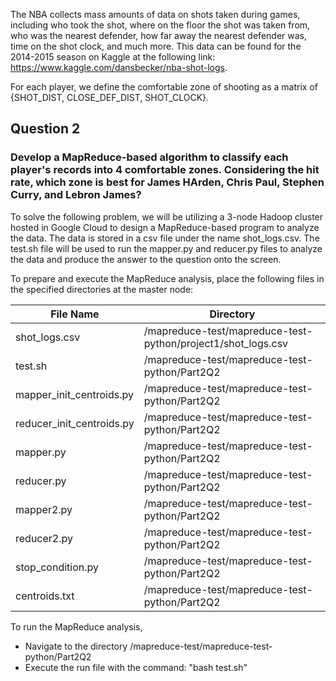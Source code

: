 The NBA collects mass amounts of data on shots taken during games, including who took the shot, where on the floor the shot was taken from, who was the nearest defender, how far away the nearest defender was, time on the shot clock, and much more.
This data can be found for the 2014-2015 season on Kaggle at the following link: https://www.kaggle.com/dansbecker/nba-shot-logs.

For each player, we define the comfortable zone of shooting as a matrix of {SHOT_DIST, CLOSE_DEF_DIST, SHOT_CLOCK}.

## Question 2
### Develop a MapReduce-based algorithm to classify each player's records into 4 comfortable zones. Considering the hit rate, which zone is best for James HArden, Chris Paul, Stephen Curry, and Lebron James?

To solve the following problem, we will be utilizing a 3-node Hadoop cluster hosted in Google Cloud to design a MapReduce-based program to analyze the data.
The data is stored in a csv file under the name shot_logs.csv.
The test.sh file will be used to run the mapper.py and reducer.py files to analyze the data and produce the answer to the question onto the screen.

To prepare and execute the MapReduce analysis, place the following files in the specified directories at the master node:

 File Name                                          | Directory
--------------------------------------------------- | ---------------------------------------------- 
shot_logs.csv  			                                | /mapreduce-test/mapreduce-test-python/project1/shot_logs.csv
test.sh				                                      | /mapreduce-test/mapreduce-test-python/Part2Q2
mapper_init_centroids.py	                          | /mapreduce-test/mapreduce-test-python/Part2Q2
reducer_init_centroids.py	                          | /mapreduce-test/mapreduce-test-python/Part2Q2
mapper.py			                                      | /mapreduce-test/mapreduce-test-python/Part2Q2
reducer.py			                                    | /mapreduce-test/mapreduce-test-python/Part2Q2
mapper2.py			                                    | /mapreduce-test/mapreduce-test-python/Part2Q2
reducer2.py			                                    | /mapreduce-test/mapreduce-test-python/Part2Q2
stop_condition.py		                                | /mapreduce-test/mapreduce-test-python/Part2Q2
centroids.txt			                                  | /mapreduce-test/mapreduce-test-python/Part2Q2



To run the MapReduce analysis, 
  - Navigate to the directory /mapreduce-test/mapreduce-test-python/Part2Q2
  - Execute the run file with the command: "bash test.sh"
